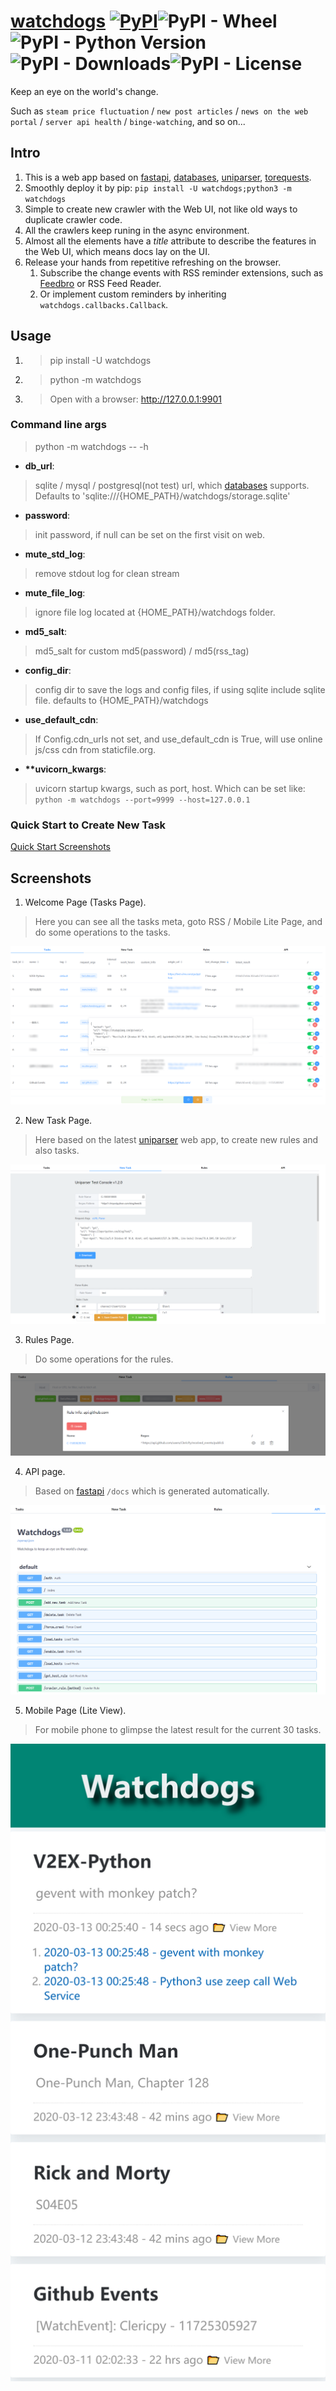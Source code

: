 # [watchdogs](https://github.com/ClericPy/watchdogs) [![PyPI](https://img.shields.io/pypi/v/watchdogs?style=plastic)](https://pypi.org/project/watchdogs/)![PyPI - Wheel](https://img.shields.io/pypi/wheel/watchdogs?style=plastic)![PyPI - Python Version](https://img.shields.io/pypi/pyversions/watchdogs?style=plastic)![PyPI - Downloads](https://img.shields.io/pypi/dm/watchdogs?style=plastic)![PyPI - License](https://img.shields.io/pypi/l/watchdogs?style=plastic)

Keep an eye on the world's change.

Such as `steam price fluctuation` / `new post articles` / `news on the web portal` / `server api health` / `binge-watching`,  and so on...

## Intro

1. This is a web app based on [fastapi](https://github.com/tiangolo/fastapi), [databases](https://github.com/encode/databases), [uniparser](https://github.com/ClericPy/uniparser), [torequests](https://github.com/ClericPy/torequests).
2. Smoothly deploy it by pip: `pip install -U watchdogs;python3 -m watchdogs`
3. Simple to create new crawler with the Web UI, not like old ways to duplicate crawler code.
4. All the crawlers keep runing in the async environment.
5. Almost all the elements have a *title* attribute to describe the features in the Web UI, which means docs lay on the UI.
6. Release your hands from repetitive refreshing on the browser.
    1. Subscribe the change events with RSS reminder extensions, such as [Feedbro](https://chrome.google.com/webstore/detail/feedbro/mefgmmbdailogpfhfblcnnjfmnpnmdfa) or RSS Feed Reader.
    2. Or implement custom reminders by inheriting `watchdogs.callbacks.Callback`.

## Usage

1. > pip install -U watchdogs

2. > python -m watchdogs

3. > Open with a browser: http://127.0.0.1:9901

### Command line args

> python -m watchdogs -- -h

- **db_url**:
> sqlite / mysql / postgresql(not test) url, which [databases](https://github.com/encode/databases) supports. Defaults to 'sqlite:///{HOME_PATH}/watchdogs/storage.sqlite'
- **password**:
> init password, if null can be set on the first visit on web.
- **mute_std_log**:
> remove stdout log for clean stream
- **mute_file_log**:
> ignore file log located at {HOME_PATH}/watchdogs folder.
- **md5_salt**:
> md5_salt for custom md5(password) / md5(rss_tag)
- **config_dir**:
> config dir to save the logs and config files, if using sqlite include sqlite file. defaults to {HOME_PATH}/watchdogs
- **use_default_cdn**:
> If Config.cdn_urls not set, and use_default_cdn is True, will use online js/css cdn from staticfile.org.
- **\*\*uvicorn_kwargs**:
> uvicorn startup kwargs, such as port, host. Which can be set like: `python -m watchdogs --port=9999 --host=127.0.0.1`

### Quick Start to Create New Task

[Quick Start Screenshots](https://github.com/ClericPy/watchdogs/blob/master/quick_start.md)

## Screenshots

1. Welcome Page (Tasks Page).
> Here you can see all the tasks meta, goto RSS / Mobile Lite Page, and do some operations to the tasks.

![image](https://github.com/ClericPy/watchdogs/raw/master/images/1.png)

2. New Task Page.
> Here based on the latest [uniparser](https://github.com/ClericPy/uniparser) web app, to create new rules and also tasks.

![image](https://github.com/ClericPy/watchdogs/raw/master/images/2.png)

3. Rules Page.
> Do some operations for the rules.

![image](https://github.com/ClericPy/watchdogs/raw/master/images/3.png)

4. API page.
> Based on [fastapi](https://github.com/tiangolo/fastapi) `/docs` which is generated automatically.

![image](https://github.com/ClericPy/watchdogs/raw/master/images/4.png)

5. Mobile Page (Lite View).
> For mobile phone to glimpse the latest result for the current 30 tasks.

![image](https://github.com/ClericPy/watchdogs/raw/master/images/5.png)
